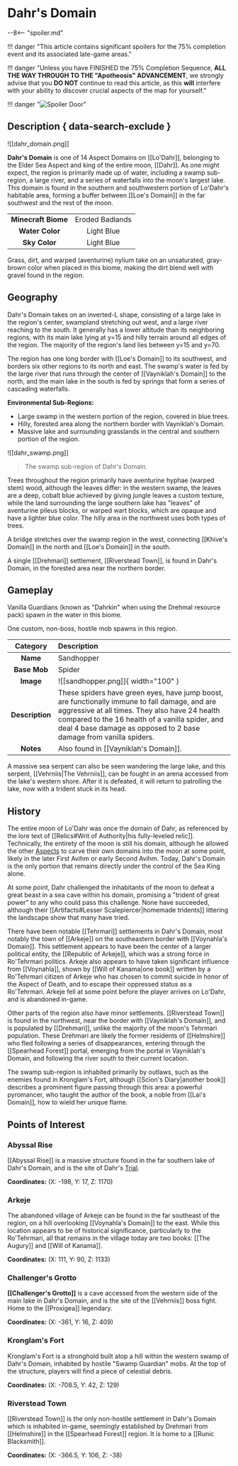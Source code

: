 # Dahr's Domain

--8<-- "spoiler.md"

!!! danger "This article contains significant spoilers for the 75% completion event and its associated late-game areas."

!!! danger "Unless you have FINISHED the 75% Completion Sequence, **ALL THE WAY THROUGH TO THE "Apotheosis" ADVANCEMENT**, we strongly advise that you **DO NOT** continue to read this article, as this **will** interfere with your ability to discover crucial aspects of the map for yourself."

!!! danger "![Spoiler Door](/assets/img/spoiler_door.png)"

## Description { data-search-exclude }

![[dahr_domain.png]]

**Dahr's Domain** is one of 14 Aspect Domains on [[Lo'Dahr]], belonging to the Elder Sea Aspect and king of the entire moon, [[Dahr]]. As one might expect, the region is primarily made up of water, including a swamp sub-region, a large river, and a series of waterfalls into the moon's largest lake. This domain is found in the southern and southwestern portion of Lo'Dahr's habitable area, forming a buffer between [[Loe's Domain]] in the far southwest and the rest of the moon. 

|                  |                   |
|:----------------:|:-----------------:|
| **Minecraft Biome**  | Eroded Badlands  |
| **Water Color**      | Light Blue    |
| **Sky Color**        | Light Blue     |

Grass, dirt, and warped (aventurine) nylium take on an unsaturated, gray-brown color when placed in this biome, making the dirt blend well with gravel found in the region. 

## Geography

Dahr's Domain takes on an inverted-L shape, consisting of a large lake in the region's center, swampland stretching out west, and a large river reaching to the south. It generally has a lower altitude than its neighboring regions, with its main lake lying at y=15 and hilly terrain around all edges of the region. The majority of the region's land lies between y=15 and y=70.

The region has one long border with [[Loe's Domain]] to its southwest, and borders six other regions to its north and east. The swamp's water is fed by the large river that runs through the center of [[Vayniklah's Domain]] to the north, and the main lake in the south is fed by springs that form a series of cascading waterfalls.

**Environmental Sub-Regions:** 

- Large swamp in the western portion of the region, covered in blue trees. <br>
- Hilly, forested area along the northern border with Vayniklah's Domain. <br>
- Massive lake and surrounding grasslands in the central and southern portion of the region.

![[dahr_swamp.png]]
> The swamp sub-region of Dahr's Domain.

Trees throughout the region primarily have aventurine hyphae (warped stem) wood, although the leaves differ: in the western swamp, the leaves are a deep, cobalt blue achieved by giving jungle leaves a custom texture, while the land surrounding the large southern lake has "leaves" of aventurine pileus blocks, or warped wart blocks, which are opaque and have a lighter blue color. The hilly area in the northwest uses both types of trees.

A bridge stretches over the swamp region in the west, connecting [[Khive's Domain]] in the north and [[Loe's Domain]] in the south.

A single [[Drehmari]] settlement, [[Riverstead Town]], is found in Dahr's Domain, in the forested area near the northern border.

## Gameplay

Vanilla Guardians (known as "Dahrkin" when using the Drehmal resource pack) spawn in the water in this biome.

One custom, non-boss, hostile mob spawns in this region.

| Category   | Description                                    |
|:----------:|:-----------------------------------------------|
| **Name**   | Sandhopper                                       |
| **Base Mob** | Spider                                      |
| **Image**  | ![[sandhopper.png]]{ width="100" }  |
| **Description** | These spiders have green eyes, have jump boost, are functionally immune to fall damage, and are aggressive at all times. They also have 24 health compared to the 16 health of a vanilla spider, and deal 4 base damage as opposed to 2 base damage from vanilla spiders. |
| **Notes**  | Also found in [[Vayniklah's Domain]]. |

A massive sea serpent can also be seen wandering the large lake, and this serpent, [[Vehrniis|The Vehrniis]], can be fought in an arena accessed from the lake's western shore. After it is defeated, it will return to patrolling the lake, now with a trident stuck in its head.

## History

The entire moon of Lo'Dahr was once the domain of Dahr, as referenced by the lore text of [[Relics#Writ of Authority|his fully-leveled relic]]. Technically, the entirety of the moon is still his domain, although he allowed the other [Aspects](/Lore/Higher_Beings/Aspects/) to carve their own domains into the moon at some point, likely in the later First Avihm or early Second Avihm. Today, Dahr's Domain is the only portion that remains directly under the control of the Sea King alone.

At some point, Dahr challenged the inhabitants of the moon to defeat a great beast in a sea cave within his domain, promising a "trident of great power" to any who could pass this challenge. None have succeeded, although their [[Artifacts#Lesser Scalepiercer|homemade tridents]] littering the landscape show that many have tried.

There have been notable [[Tehrmari]] settlements in Dahr's Domain, most notably the town of [[Arkeje]] on the southeastern border with [[Voynahla's Domain]]. This settlement appears to have been the center of a larger political entity, the [[Republic of Arkeje]], which was a strong force in Ro'Tehrmari politics. Arkeje also appears to have taken significant influence from [[Voynahla]], shown by [[Will of Kanama|one book]] written by a Ro'Tehrmari citizen of Arkeje who has chosen to commit suicide in honor of the Aspect of Death, and to escape their oppressed status as a Ro'Tehrmari. Arkeje fell at some point before the player arrives on Lo'Dahr, and is abandoned in-game.

Other parts of the region also have minor settlements. [[Riverstead Town]] is found in the northwest, near the border with [[Vayniklah's Domain]], and is populated by [[Drehmari]], unlike the majority of the moon's Tehrmari population. These Drehmari are likely the former residents of [[Helmshire]] who fled following a series of disappearances, entering through the [[Spearhead Forest]] portal, emerging from the portal in Vayniklah's Domain, and following the river south to their current location.

The swamp sub-region is inhabited primarily by outlaws, such as the enemies found in Kronglam's Fort, although [[Scion's Diary|another book]] describes a prominent figure passing through this area: a powerful pyromancer, who taught the author of the book, a noble from [[Lai's Domain]], how to wield her unique flame.

## Points of Interest

### Abyssal Rise

[[Abyssal Rise]] is a massive structure found in the far southern lake of Dahr's Domain, and is the site of Dahr's [Trial](/World/Post-75_Area/Points_of_Interest/Trials/).

**Coordinates:** (X: -198, Y: 17, Z: 1170)

### Arkeje

The abandoned village of Arkeje can be found in the far southeast of the region, on a hill overlooking [[Voynahla's Domain]] to the east. While this location appears to be of historical significance, particularly to the Ro'Tehrmari, all that remains in the village today are two books: [[The Augury]] and [[Will of Kanama]].

**Coordinates:** (X: 111, Y: 90, Z: 1133)

### Challenger's Grotto

**[[Challenger's Grotto]]** is a cave accessed from the western side of the main lake in Dahr's Domain, and is the site of the [[Vehrniis]] boss fight. Home to the [[Proxigea]] legendary.

**Coordinates:** (X: -361, Y: 16, Z: 409)

### Kronglam's Fort

Kronglam's Fort is a stronghold built atop a hill within the western swamp of Dahr's Domain, inhabited by hostile "Swamp Guardian" mobs. At the top of the structure, players will find a piece of celestial debris.

**Coordinates:** (X: -708.5, Y: 42, Z: 129)

### Riverstead Town

[[Riverstead Town]] is the only non-hostile settlement in Dahr's Domain which is inhabited in-game, seemingly established by Drehmari from [[Helmshire]] in the [[Spearhead Forest]] region. It is home to a [[Runic Blacksmith]].

**Coordinates:** (X: -366.5, Y: 106, Z: -38)

